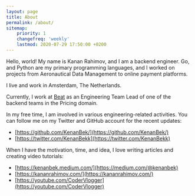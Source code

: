 ```yaml
---
layout: page
title: About
permalink: /about/
sitemap:
    priority: 1
    changefreq: 'weekly'
    lastmod: 2020-07-29 17:50:00 +0200
---
```


Hello, world! My name is Kanan Rahimov, and I am a backend engineer. Go, and Python are my primary programming languages, and I worked on projects from Aeronautical Data Management to online payment platforms.

I live and work in Amsterdam, The Netherlands.

Currently, I work at [Beat](https://www.linkedin.com/company/thebeatapp/) as an Engineering Team Lead of one of the backend teams in the Pricing domain.

In my free time, I am involved in various engineering-related activities. You can follow me on my Twitter and GitHub account for the recent updates:

- [https://github.com/KenanBek/](https://github.com/KenanBek/)
- [https://twitter.com/KenanBekk](https://twitter.com/KenanBekk)

When I have the motivation, time, and idea, I love writing articles and creating video tutorials:

- [https://kenanbek.medium.com/](https://medium.com/@kenanbek)
- [https://kananrahimov.com/](https://kananrahimov.com/)
- [https://youtube.com/CoderVlogger](https://youtube.com/CoderVlogger)
